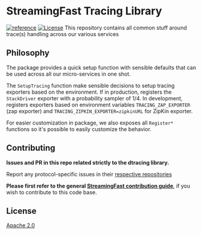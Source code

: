 # StreamingFast Tracing Library

[![reference](https://img.shields.io/badge/godoc-reference-5272B4.svg?style=flat-square)](https://pkg.go.dev/github.com/streamingfast/dtracing)
[![License](https://img.shields.io/badge/License-Apache%202.0-blue.svg)](https://opensource.org/licenses/Apache-2.0)
This repository contains all common stuff around trace(s) handling across our
various services


## Philosophy

The package provides a quick setup function with sensible defaults that can be used across
all our micro-services in one shot.

The `SetupTracing` function make sensible decisions to setup tracing exporters based
on the environment. If in production, registers the `StackDriver` exporter
with a probability sampler of 1/4. In development, registers exporters based on environment
variables `TRACING_ZAP_EXPORTER` (zap exporter) and `TRACING_ZIPKIN_EXPORTER=zipkinURL` for
ZipKin exporter.

For easier customization in package, we also exposes all `Register*` functions so it's possible
to easily customize the behavior.


## Contributing

**Issues and PR in this repo related strictly to the dtracing library.**

Report any protocol-specific issues in their
[respective repositories](https://github.com/streamingfast/streamingfast#protocols)

**Please first refer to the general
[StreamingFast contribution guide](https://github.com/streamingfast/streamingfast/blob/master/CONTRIBUTING.md)**,
if you wish to contribute to this code base.


## License

[Apache 2.0](LICENSE)
